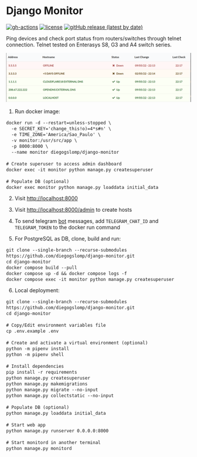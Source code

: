Django Monitor
==============

[![gh-actions](https://github.com/diegogslomp/django-monitor/actions/workflows/docker-image.yml/badge.svg)](https://github.com/diegogslomp/django-monitor/actions)
[![license](https://img.shields.io/github/license/diegogslomp/django-monitor)](https://github.com/diegogslomp/django-monitor/blob/master/LICENSE)
[![gitHub release (latest by date)](https://img.shields.io/github/v/release/diegogslomp/django-monitor)](https://github.com/diegogslomp/django-monitor/releases)

Ping devices and check port status from routers/switches through telnet
connection. Telnet tested on Enterasys S8, G3 and A4 switch series.
<p align="center">
<img src="https://raw.githubusercontent.com/diegogslomp/django-monitor/master/docs/_screenshots/hostlist.png" style="max-height: 440px;"/>
</p>

1. Run docker image:
  ```
  docker run -d --restart=unless-stopped \
    -e SECRET_KEY='change_this!o)=4*s#n' \
    -e TIME_ZONE='America/Sao_Paulo' \
    -v monitor:/usr/src/app \
    -p 8000:8000 \
    --name monitor diegogslomp/django-monitor

  # Create superuser to access admin dashboard
  docker exec -it monitor python manage.py createsuperuser

  # Populate DB (optional)
  docker exec monitor python manage.py loaddata initial_data
  ```

2.  Visit <http://localhost:8000>

3.  Visit <http://localhost:8000/admin> to create hosts

4.  To send telegram [bot](https://core.telegram.org/bots) messages, add `TELEGRAM_CHAT_ID` and `TELEGRAM_TOKEN`
    to the docker run command

5.  For PostgreSQL as DB, clone, build and run:
  ```
  git clone --single-branch --recurse-submodules https://github.com/diegogslomp/django-monitor.git
  cd django-monitor
  docker compose build --pull
  docker compose up -d && docker compose logs -f
  docker compose exec -it monitor python manage.py createsuperuser
  ```

6.  Local deployment:
  ```
  git clone --single-branch --recurse-submodules https://github.com/diegogslomp/django-monitor.git
  cd django-monitor

  # Copy/Edit environment variables file
  cp .env.example .env

  # Create and activate a virtual environment (optional)
  python -m pipenv install
  python -m pipenv shell

  # Install dependencies
  pip install -r requirements
  python manage.py createsuperuser
  python manage.py makemigrations
  python manage.py migrate --no-input
  python manage.py collectstatic --no-input

  # Populate DB (optional)
  python manage.py loaddata initial_data

  # Start web app
  python manage.py runserver 0.0.0.0:8000

  # Start monitord in another terminal
  python manage.py monitord
  ```
